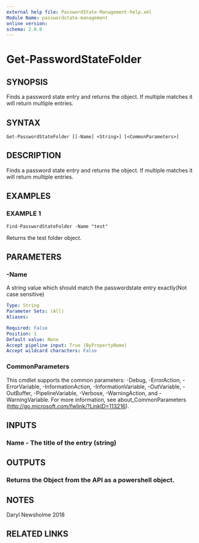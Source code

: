 ```yaml
---
external help file: PasswordState-Management-help.xml
Module Name: passwordstate-management
online version:
schema: 2.0.0
---
```


# Get-PasswordStateFolder

## SYNOPSIS
Finds a password state entry and returns the object.
If multiple matches it will return multiple entries.

## SYNTAX

```
Get-PasswordStateFolder [[-Name] <String>] [<CommonParameters>]
```

## DESCRIPTION
Finds a password state entry and returns the object.
If multiple matches it will return multiple entries.

## EXAMPLES

### EXAMPLE 1
```
Find-PasswordStateFolder -Name "test"
```

Returns the test folder object.

## PARAMETERS

### -Name
A string value which should match the passwordstate entry exactly(Not case sensitive)

```yaml
Type: String
Parameter Sets: (All)
Aliases:

Required: False
Position: 1
Default value: None
Accept pipeline input: True (ByPropertyName)
Accept wildcard characters: False
```

### CommonParameters
This cmdlet supports the common parameters: -Debug, -ErrorAction, -ErrorVariable, -InformationAction, -InformationVariable, -OutVariable, -OutBuffer, -PipelineVariable, -Verbose, -WarningAction, and -WarningVariable. For more information, see about_CommonParameters (http://go.microsoft.com/fwlink/?LinkID=113216).

## INPUTS

### Name - The title of the entry (string)

## OUTPUTS

### Returns the Object from the API as a powershell object.

## NOTES
Daryl Newsholme 2018

## RELATED LINKS
